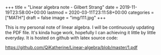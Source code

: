 +++
title = "Linear algebra note - Gilbert Strang"
date = 2019-11-19T23:58:00+00:00
lastmod = 2020-03-11T23:11:58+00:00
categories = ["MATH"]
draft = false
image = "img/111.jpg"
+++

This is my personal note of linear algebra. I will be continuously updating the
PDF file. It's kinda huge work, hopefully I can achieving it little by little
everyday. It is hosted on github with latex source code:

<https://github.com/QiKatherine/Linear-algebra/blob/master/1.pdf>
